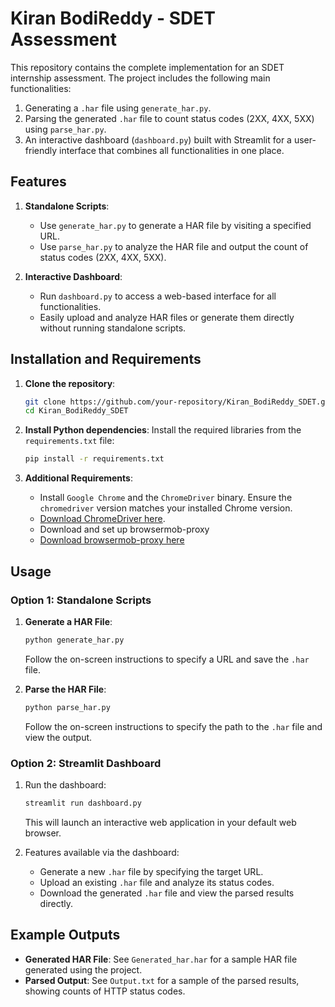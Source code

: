 # Kiran BodiReddy - SDET Assessment

This repository contains the complete implementation for an SDET internship assessment. The project includes the following main functionalities:

1. Generating a `.har` file using `generate_har.py`.
2. Parsing the generated `.har` file to count status codes (2XX, 4XX, 5XX) using `parse_har.py`.
3. An interactive dashboard (`dashboard.py`) built with Streamlit for a user-friendly interface that combines all functionalities in one place.



## Features

1. **Standalone Scripts**:
    - Use `generate_har.py` to generate a HAR file by visiting a specified URL.
    - Use `parse_har.py` to analyze the HAR file and output the count of status codes (2XX, 4XX, 5XX).

2. **Interactive Dashboard**:
    - Run `dashboard.py` to access a web-based interface for all functionalities.
    - Easily upload and analyze HAR files or generate them directly without running standalone scripts.

## Installation and Requirements

1. **Clone the repository**:
    ```bash
    git clone https://github.com/your-repository/Kiran_BodiReddy_SDET.git
    cd Kiran_BodiReddy_SDET
    ```

2. **Install Python dependencies**:
    Install the required libraries from the `requirements.txt` file:
    ```bash
    pip install -r requirements.txt
    ```

3. **Additional Requirements**:
    - Install `Google Chrome` and the `ChromeDriver` binary. Ensure the `chromedriver` version matches your installed Chrome version.
    - [Download ChromeDriver here](https://chromedriver.chromium.org/downloads).
    - Download and set up browsermob-proxy 
    - [Download browsermob-proxy here](https://github.com/lightbody/browsermob-proxy/releases)

## Usage

### Option 1: Standalone Scripts

1. **Generate a HAR File**:
    ```bash
    python generate_har.py
    ```
    Follow the on-screen instructions to specify a URL and save the `.har` file.

2. **Parse the HAR File**:
    ```bash
    python parse_har.py
    ```
    Follow the on-screen instructions to specify the path to the `.har` file and view the output.

### Option 2: Streamlit Dashboard

1. Run the dashboard:
    ```bash
    streamlit run dashboard.py
    ```
    This will launch an interactive web application in your default web browser.

2. Features available via the dashboard:
    - Generate a new `.har` file by specifying the target URL.
    - Upload an existing `.har` file and analyze its status codes.
    - Download the generated `.har` file and view the parsed results directly.

## Example Outputs

- **Generated HAR File**: See `Generated_har.har` for a sample HAR file generated using the project.
- **Parsed Output**: See `Output.txt` for a sample of the parsed results, showing counts of HTTP status codes.


